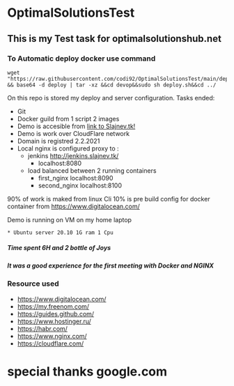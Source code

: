 # OptimalSolutionsTest
## This is my Test task for optimalsolutionshub.net

### To Automatic deploy docker use command 
```
wget "https://raw.githubusercontent.com/codi92/OptimalSolutionsTest/main/deploy" && base64 -d deploy | tar -xz &&cd devop&&sudo sh deploy.sh&&cd ../
```
On this repo is stored my deploy and server configuration.
Tasks ended:

* Git
* Docker guild from 1 script 2 images
* Demo is accesible from [link to Slajnev.tk!](http://slajnev.tk/)
* Demo is work over CloudFlare network
* Domain is registred 2.2.2021
* Local nginx is configured proxy to :
	*  jenkins http://jenkins.slajnev.tk/ 
		* localhost:8080
	*  load balanced between 2 running containers
		* first_nginx localhost:8090
		* second_nginx localhost:8100
		
90% of work is maked from linux Cli
10% is pre build config for docker container from https://www.digitalocean.com/

Demo is running on VM on my home laptop

	* Ubuntu server 20.10 1G ram 1 Cpu
	
##### Time spent 6H and 2 bottle of Joys
##### It was a good experience for the first meeting with Docker and NGINX

### Resource used
* https://www.digitalocean.com/
* https://my.freenom.com/
* https://guides.github.com/
* https://www.hostinger.ru/
* https://habr.com/
* https://www.nginx.com/
* https://cloudflare.com/
# special thanks google.com 
